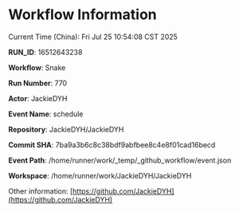 # Workflow Information

Current Time (China): Fri Jul 25 10:54:08 CST 2025  

**RUN_ID**: 16512643238  

**Workflow**: Snake  

**Run Number**: 770  

**Actor**: JackieDYH  

**Event Name**: schedule  

**Repository**: JackieDYH/JackieDYH  

**Commit SHA**: 7ba9a3b6c8c38bdf9abfbee8c4e8f01cad16becd  

**Event Path**: /home/runner/work/_temp/_github_workflow/event.json  

**Workspace**: /home/runner/work/JackieDYH/JackieDYH  

Other information: [https://github.com/JackieDYH](https://github.com/JackieDYH)
